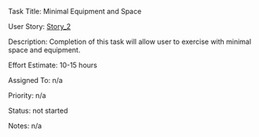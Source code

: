 Task Title: Minimal Equipment and Space

User Story: [Story_2](mywebclass-agile-docs/documentation/templates/theme/initiatives/epics/stories/Story_3.md)

Description: Completion of this task will allow user to exercise with minimal space and equipment.

Effort Estimate: 10-15 hours

Assigned To: n/a

Priority: n/a

Status: not started

Notes: n/a
